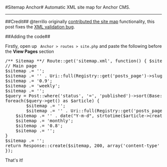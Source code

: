 #Sitemap Anchor#
Automatic XML site map for Anchor CMS.

---
##Credit##
@terrillo originally [contributed the site map](http://terrillo.me/posts/how-to-create-a-seo-sitemap-for-anchor-cms) functionality, this post fixes the [XML validation bug](http://jakebown.com/index.php/posts/how-to-create-a-seo-sitemap-for-anchor-cms-fix).

##Adding the code##

Firstly, open up ` Anchor > routes > site.php` and paste the following before the **View Pages** section
 
<pre>/** Sitemap **/ Route::get('sitemap.xml', function() { $sitemap = ''; $sitemap .= ' ';
// Main page
$sitemap .= '<urlset xmlns="http://www.sitemaps.org/schemas/sitemap/0.9"><url>';
$sitemap .= '<loc>' . Uri::full(Registry::get('posts_page')->slug . '/') . '</loc>';
$sitemap .= '<priority>0.9</priority>';
$sitemap .= '<changefreq>weekly</changefreq>';
$sitemap .= '</url>'; 
$query = Post::where('status', '=', 'published')->sort(Base::table('posts.created'), 'desc');
foreach($query->get() as $article) {
        $sitemap .= '<url>';
        $sitemap .= '<loc>' . Uri::full(Registry::get('posts_page')->slug . '/' . $article->slug) . '</loc>';
    $sitemap .= '<lastmod>' . date("Y-m-d", strtotime($article->created)) .'</lastmod>';
    $sitemap .= '<changefreq>monthly</changefreq>';
    $sitemap .= '<priority>0.8</priority>';
    $sitemap .= '</url>';
}
$sitemap .= '</urlset>';
return Response::create($sitemap, 200, array('content-type' => 'application/xml'));
});</pre>

That's it!
